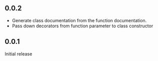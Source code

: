 ## 0.0.2

- Generate class documentation from the function documentation.
- Pass down decorators from function parameter to class constructor

## 0.0.1

Initial release